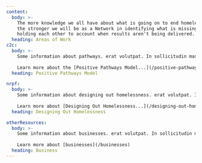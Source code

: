 ```yaml
---
content:
  body: >-
    The more knowledge we all have about what is going on to end homelessness,
    the stronger we will be as a Network in identifying what is missing and
    holding each other to account when results aren't being delivered. 
  heading: Areas of Work
c2c:
  body: >-
    Some information about pathways. erat volutpat. In sollicitudin massa felis, vitae dignissim arcu euismod vel. Morbi sit amet dui nunc. Etiam tempus tortor eget magna feugiat, eu. 
    
    Learn more about the [Positive Pathways Model...](/positive-pathways)
  heading: Positive Pathways Model

nrpf:
  body: >-
    Some information about designing out homelessness. erat volutpat. In sollicitudin massa felis, vitae dignissim arcu euismod vel. Morbi sit amet dui nunc. Etiam tempus tortor eget magna feugiat, eu. 
    
    Learn more about [Designing Out Homelessness...](/designing-out-homelessness)
  heading: Designing Out Homelessness

otherResources:
  body: >-
    Some information about businesses. erat volutpat. In sollicitudin massa felis, vitae dignissim arcu euismod vel. Morbi sit amet dui nunc. Etiam tempus tortor eget magna feugiat, eu. 
    
    Learn more about [businesses](/businesses)
  heading: Business
---
```

